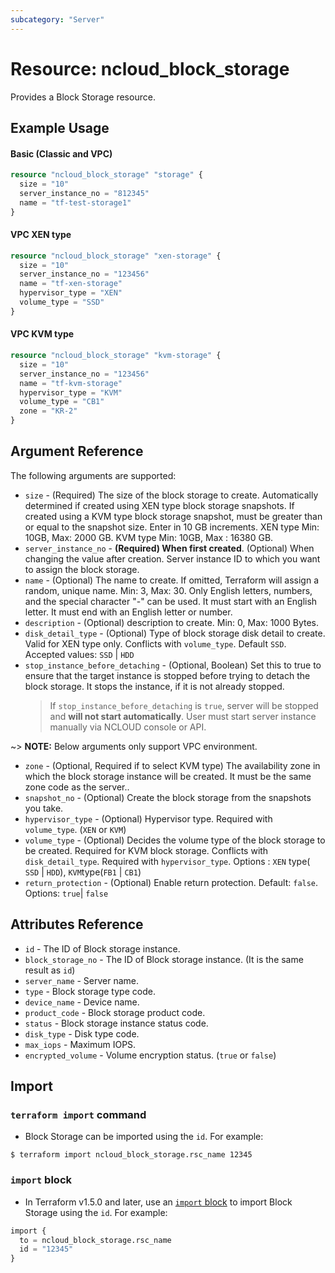 ```yaml
---
subcategory: "Server"
---
```



# Resource: ncloud_block_storage

Provides a Block Storage resource.

## Example Usage

#### Basic (Classic and VPC)

```terraform
resource "ncloud_block_storage" "storage" {
  size = "10"
  server_instance_no = "812345"
  name = "tf-test-storage1"
}
```

#### VPC XEN type 

```terraform
resource "ncloud_block_storage" "xen-storage" {
  size = "10"
  server_instance_no = "123456"
  name = "tf-xen-storage"
  hypervisor_type = "XEN"
  volume_type = "SSD"
}
```

#### VPC KVM type 

```terraform
resource "ncloud_block_storage" "kvm-storage" {
  size = "10"
  server_instance_no = "123456"
  name = "tf-kvm-storage"
  hypervisor_type = "KVM"
  volume_type = "CB1"
  zone = "KR-2"
}
```

## Argument Reference

The following arguments are supported:

* `size` - (Required) The size of the block storage to create. Automatically determined if created using XEN type block storage snapshots. If created using a KVM type block storage snapshot, must be greater than or equal to the snapshot size. Enter in 10 GB increments. XEN type Min: 10GB, Max: 2000 GB. KVM type Min: 10GB, Max : 16380 GB.
* `server_instance_no` - **(Required) When first created**. (Optional) When changing the value after creation. Server instance ID to which you want to assign the block storage.
* `name` - (Optional) The name to create. If omitted, Terraform will assign a random, unique name. Min: 3, Max: 30. Only English letters, numbers, and the special character "-" can be used. It must start with an English letter. It must end with an English letter or number.
* `description` - (Optional) description to create. Min: 0, Max: 1000 Bytes.
* `disk_detail_type` - (Optional) Type of block storage disk detail to create. Valid for XEN type only. Conflicts with `volume_type`. Default `SSD`. Accepted values: `SSD` | `HDD` 
* `stop_instance_before_detaching` - (Optional, Boolean) Set this to true to ensure that the target instance is stopped before trying to detach the block storage. It stops the instance, if it is not already stopped.
	> If `stop_instance_before_detaching` is `true`, server will be stopped and **will not start automatically**. User must start server instance manually via NCLOUD console or API.

~> **NOTE:** Below arguments only support VPC environment.

* `zone` - (Optional, Required if to select KVM type) The availability zone in which the block storage instance will be created. It must be the same zone code as the server..
* `snapshot_no` - (Optional) Create the block storage from the snapshots you take.
* `hypervisor_type` - (Optional) Hypervisor type. Required with `volume_type`. (`XEN` or `KVM`)
* `volume_type` - (Optional) Decides the volume type of the block storage to be created. Required for KVM block storage. Conflicts with `disk_detail_type`. Required with `hypervisor_type`. Options : `XEN` type(` SSD` | `HDD`), `KVM`type(`FB1` | `CB1`)
* `return_protection` - (Optional) Enable return protection. Default: `false`. Options: `true`| `false`

## Attributes Reference

* `id` - The ID of Block storage instance.
* `block_storage_no` - The ID of Block storage instance. (It is the same result as `id`)
* `server_name` - Server name.
* `type` - Block storage type code.
* `device_name` - Device name.
* `product_code` - Block storage product code.
* `status` - Block storage instance status code.
* `disk_type` - Disk type code.
* `max_iops` - Maximum IOPS.
* `encrypted_volume` - Volume encryption status. (`true` or `false`)

## Import

### `terraform import` command

* Block Storage can be imported using the `id`. For example:

```console
$ terraform import ncloud_block_storage.rsc_name 12345
```

### `import` block

* In Terraform v1.5.0 and later, use an [`import` block](https://developer.hashicorp.com/terraform/language/import) to import Block Storage using the `id`. For example:

```terraform
import {
  to = ncloud_block_storage.rsc_name
  id = "12345"
}
```
